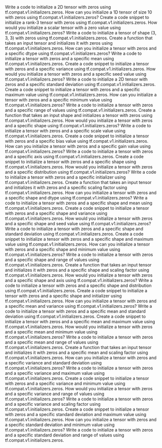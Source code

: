 Write a code to initialize a 2D tensor with zeros using tf.compat.v1.initializers.zeros.
How can you initialize a 1D tensor of size 10 with zeros using tf.compat.v1.initializers.zeros?
Create a code snippet to initialize a rank-3 tensor with zeros using tf.compat.v1.initializers.zeros.
How would you initialize a scalar tensor with a zero value using tf.compat.v1.initializers.zeros?
Write a code to initialize a tensor of shape (3, 3, 3) with zeros using tf.compat.v1.initializers.zeros.
Create a function that takes an input tensor and initializes it with zeros using tf.compat.v1.initializers.zeros.
How can you initialize a tensor with zeros and a specific dtype using tf.compat.v1.initializers.zeros?
Write a code to initialize a tensor with zeros and a specific mean using tf.compat.v1.initializers.zeros.
Create a code snippet to initialize a tensor with zeros and a specific variance using tf.compat.v1.initializers.zeros.
How would you initialize a tensor with zeros and a specific seed value using tf.compat.v1.initializers.zeros?
Write a code to initialize a 2D tensor with zeros and a specific standard deviation using tf.compat.v1.initializers.zeros.
Create a code snippet to initialize a tensor with zeros and a specific maximum value using tf.compat.v1.initializers.zeros.
How can you initialize a tensor with zeros and a specific minimum value using tf.compat.v1.initializers.zeros?
Write a code to initialize a tensor with zeros and a specific range of values using tf.compat.v1.initializers.zeros.
Create a function that takes an input shape and initializes a tensor with zeros using tf.compat.v1.initializers.zeros.
How would you initialize a tensor with zeros and a specific shape using tf.compat.v1.initializers.zeros?
Write a code to initialize a tensor with zeros and a specific scale value using tf.compat.v1.initializers.zeros.
Create a code snippet to initialize a tensor with zeros and a specific bias value using tf.compat.v1.initializers.zeros.
How can you initialize a tensor with zeros and a specific gain value using tf.compat.v1.initializers.zeros?
Write a code to initialize a tensor with zeros and a specific axis using tf.compat.v1.initializers.zeros.
Create a code snippet to initialize a tensor with zeros and a specific shape using tf.compat.v1.initializers.zeros.
How would you initialize a tensor with zeros and a specific distribution using tf.compat.v1.initializers.zeros?
Write a code to initialize a tensor with zeros and a specific initializer using tf.compat.v1.initializers.zeros.
Create a function that takes an input tensor and initializes it with zeros and a specific scaling factor using tf.compat.v1.initializers.zeros.
How can you initialize a tensor with zeros and a specific shape and dtype using tf.compat.v1.initializers.zeros?
Write a code to initialize a tensor with zeros and a specific shape and mean using tf.compat.v1.initializers.zeros.
Create a code snippet to initialize a tensor with zeros and a specific shape and variance using tf.compat.v1.initializers.zeros.
How would you initialize a tensor with zeros and a specific shape and seed value using tf.compat.v1.initializers.zeros?
Write a code to initialize a tensor with zeros and a specific shape and standard deviation using tf.compat.v1.initializers.zeros.
Create a code snippet to initialize a tensor with zeros and a specific shape and maximum value using tf.compat.v1.initializers.zeros.
How can you initialize a tensor with zeros and a specific shape and minimum value using tf.compat.v1.initializers.zeros?
Write a code to initialize a tensor with zeros and a specific shape and range of values using tf.compat.v1.initializers.zeros.
Create a function that takes an input tensor and initializes it with zeros and a specific shape and scaling factor using tf.compat.v1.initializers.zeros.
How would you initialize a tensor with zeros and a specific shape and axis using tf.compat.v1.initializers.zeros?
Write a code to initialize a tensor with zeros and a specific shape and distribution using tf.compat.v1.initializers.zeros.
Create a code snippet to initialize a tensor with zeros and a specific shape and initializer using tf.compat.v1.initializers.zeros.
How can you initialize a tensor with zeros and a specific mean and variance using tf.compat.v1.initializers.zeros?
Write a code to initialize a tensor with zeros and a specific mean and standard deviation using tf.compat.v1.initializers.zeros.
Create a code snippet to initialize a tensor with zeros and a specific mean and maximum value using tf.compat.v1.initializers.zeros.
How would you initialize a tensor with zeros and a specific mean and minimum value using tf.compat.v1.initializers.zeros?
Write a code to initialize a tensor with zeros and a specific mean and range of values using tf.compat.v1.initializers.zeros.
Create a function that takes an input tensor and initializes it with zeros and a specific mean and scaling factor using tf.compat.v1.initializers.zeros.
How can you initialize a tensor with zeros and a specific variance and standard deviation using tf.compat.v1.initializers.zeros?
Write a code to initialize a tensor with zeros and a specific variance and maximum value using tf.compat.v1.initializers.zeros.
Create a code snippet to initialize a tensor with zeros and a specific variance and minimum value using tf.compat.v1.initializers.zeros.
How would you initialize a tensor with zeros and a specific variance and range of values using tf.compat.v1.initializers.zeros?
Write a code to initialize a tensor with zeros and a specific variance and scaling factor using tf.compat.v1.initializers.zeros.
Create a code snippet to initialize a tensor with zeros and a specific standard deviation and maximum value using tf.compat.v1.initializers.zeros.
How can you initialize a tensor with zeros and a specific standard deviation and minimum value using tf.compat.v1.initializers.zeros?
Write a code to initialize a tensor with zeros and a specific standard deviation and range of values using tf.compat.v1.initializers.zeros.